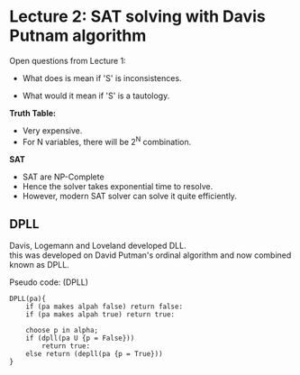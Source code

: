 # Lecture 2: SAT solving with Davis Putnam algorithm

Open questions from Lecture 1:  

- What does is mean if 'S' is inconsistences.  

- What would it mean if 'S' is a tautology.  

**Truth Table:**

- Very expensive.
- For N variables, there will be 2<sup>N</sup> combination.

**SAT**

- SAT are NP-Complete 
- Hence the solver takes exponential time to resolve. 
- However, modern SAT solver can solve it quite efficiently.  

## DPLL
Davis, Logemann and Loveland developed DLL.  
this was developed on David Putman's ordinal algorithm and now combined known as DPLL.  

Pseudo code: (DPLL)  

```
DPLL(pa){
    if (pa makes alpah false) return false:
    if (pa makes alpah true) return true: 

    choose p in alpha;
    if (dpll(pa U {p = False}))
        return true: 
    else return (depll(pa {p = True}))
}
```




